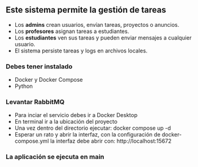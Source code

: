## Este sistema permite la gestión de tareas

- Los **admins** crean usuarios, envían tareas, proyectos o anuncios.
- Los **profesores** asignan tareas a estudiantes.
- Los **estudiantes** ven sus tareas y pueden enviar mensajes a cualquier usuario.
- El sistema persiste tareas y logs en archivos locales.

### Debes tener instalado
- Docker y Docker Compose
- Python

### Levantar RabbitMQ
- Para inciar el servicio debes ir a Docker Desktop
- En terminal ir a la ubicación del proyecto
- Una vez dentro del directorio ejecutar:
    docker compose up -d
- Esperar un rato y abrir la interfaz, con la configuración de docker-compose.yml la interfaz debe abrir con:
    http://localhost:15672

### La aplicación se ejecuta en main